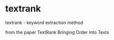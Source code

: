 # textrank
textrank - keyword extraction method 

from the paper TextRank Bringing Order into Texts
